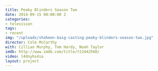 ```yaml
---
title: Peaky Blinders Season Two
date: 2014-09-15 00:00:00 Z
categories:
- television
tags:
- recent
img: "/uploads/shaheen-baig-casting-peaky-blinders-season-two.jpg"
director: Colm McCarthy
with: Cillian Murphy, Tom Hardy, Noah Taylor
imdb: http://www.imdb.com/title/tt2442560/
video: l4dnyhs4ia
layout: project
---
```


